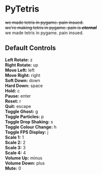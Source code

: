 # PyTetris
~~we made tetris in pygame. pain insued.~~\
~~we're making tetris in pygame. pain is ***eternal***~~\
we made tetris in pygame. pain insued.

## Default Controls
**Left Rotate:** z\
**Right Rotate:** up\
**Move Left:** left\
**Move Right:** right\
**Soft Down:** down\
**Hard Down:** space\
**Hold:** c\
**Pause:** enter\
**Reset:** r\
**Quit:** escape\
**Toggle Ghost:** g\
**Toggle Particles:** p\
**Toggle Drop Shaking:** s\
**Toggle Colour Change:** h\
**Toggle FPS Display:** j\
**Scale 1:** 1\
**Scale 2:** 2\
**Scale 3:** 3\
**Scale 4:** 4\
**Volume Up:** minus\
**Volume Down:** plus\
**Mute:** 0
